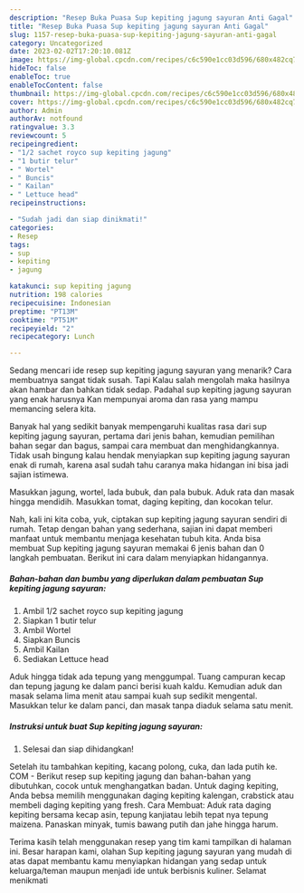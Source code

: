 ```yaml
---
description: "Resep Buka Puasa Sup kepiting jagung sayuran Anti Gagal"
title: "Resep Buka Puasa Sup kepiting jagung sayuran Anti Gagal"
slug: 1157-resep-buka-puasa-sup-kepiting-jagung-sayuran-anti-gagal
category: Uncategorized
date: 2023-02-02T17:20:10.081Z
image: https://img-global.cpcdn.com/recipes/c6c590e1cc03d596/680x482cq70/sup-kepiting-jagung-sayuran-foto-resep-utama.jpg
hideToc: false
enableToc: true
enableTocContent: false
thumbnail: https://img-global.cpcdn.com/recipes/c6c590e1cc03d596/680x482cq70/sup-kepiting-jagung-sayuran-foto-resep-utama.jpg
cover: https://img-global.cpcdn.com/recipes/c6c590e1cc03d596/680x482cq70/sup-kepiting-jagung-sayuran-foto-resep-utama.jpg
author: Admin
authorAv: notfound
ratingvalue: 3.3
reviewcount: 5
recipeingredient:
- "1/2 sachet royco sup kepiting jagung"
- "1 butir telur"
- " Wortel"
- " Buncis"
- " Kailan"
- " Lettuce head"
recipeinstructions:

- "Sudah jadi dan siap dinikmati!"
categories:
- Resep
tags:
- sup
- kepiting
- jagung

katakunci: sup kepiting jagung 
nutrition: 198 calories
recipecuisine: Indonesian
preptime: "PT13M"
cooktime: "PT51M"
recipeyield: "2"
recipecategory: Lunch

---
```



Sedang mencari ide resep sup kepiting jagung sayuran yang menarik? Cara membuatnya sangat tidak susah. Tapi Kalau salah mengolah maka hasilnya akan hambar dan bahkan tidak sedap. Padahal sup kepiting jagung sayuran yang enak harusnya Kan mempunyai aroma dan rasa yang mampu memancing selera kita.


Banyak hal yang sedikit banyak mempengaruhi kualitas rasa dari sup kepiting jagung sayuran, pertama dari jenis bahan, kemudian pemilihan bahan segar dan bagus, sampai cara membuat dan menghidangkannya. Tidak usah bingung kalau hendak menyiapkan sup kepiting jagung sayuran enak di rumah, karena asal sudah tahu caranya maka hidangan ini bisa jadi sajian istimewa.

Masukkan jagung, wortel, lada bubuk, dan pala bubuk. Aduk rata dan masak hingga mendidih. Masukkan tomat, daging kepiting, dan kocokan telur.


Nah, kali ini kita coba, yuk, ciptakan sup kepiting jagung sayuran sendiri di rumah. Tetap dengan bahan yang sederhana, sajian ini dapat memberi manfaat untuk membantu menjaga kesehatan tubuh kita. Anda bisa membuat Sup kepiting jagung sayuran memakai 6 jenis bahan dan 0 langkah pembuatan. Berikut ini cara dalam menyiapkan hidangannya.

<!--inarticleads1-->

##### Bahan-bahan dan bumbu yang diperlukan dalam pembuatan Sup kepiting jagung sayuran:

1. Ambil 1/2 sachet royco sup kepiting jagung
1. Siapkan 1 butir telur
1. Ambil  Wortel
1. Siapkan  Buncis
1. Ambil  Kailan
1. Sediakan  Lettuce head


Aduk hingga tidak ada tepung yang menggumpal. Tuang campuran kecap dan tepung jagung ke dalam panci berisi kuah kaldu. Kemudian aduk dan masak selama lima menit atau sampai kuah sup sedikit mengental. Masukkan telur ke dalam panci, dan masak tanpa diaduk selama satu menit. 

<!--inarticleads2-->

##### Instruksi untuk buat Sup kepiting jagung sayuran:


1. Selesai dan siap dihidangkan!

Setelah itu tambahkan kepiting, kacang polong, cuka, dan lada putih ke. COM - Berikut resep sup kepiting jagung dan bahan-bahan yang dibutuhkan, cocok untuk menghangatkan badan. Untuk daging kepiting, Anda bebsa memilih menggunakan daging kepiting kalengan, crabstick atau membeli daging kepiting yang fresh. Cara Membuat: Aduk rata daging kepiting bersama kecap asin, tepung kanjiatau lebih tepat nya tepung maizena. Panaskan minyak, tumis bawang putih dan jahe hingga harum. 

Terima kasih telah menggunakan resep yang tim kami tampilkan di halaman ini. Besar harapan kami, olahan Sup kepiting jagung sayuran yang mudah di atas dapat membantu kamu menyiapkan hidangan yang sedap untuk keluarga/teman maupun menjadi ide untuk berbisnis kuliner. Selamat menikmati
